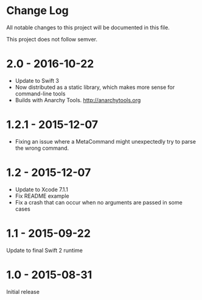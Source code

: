 # Change Log
All notable changes to this project will be documented in this file.

This project does not follow semver.

# 2.0 - 2016-10-22

* Update to Swift 3
* Now distributed as a static library, which makes more sense for command-line tools
* Builds with Anarchy Tools.  http://anarchytools.org

# 1.2.1 - 2015-12-07

* Fixing an issue where a MetaCommand might unexpectedly try to parse the wrong command.

# 1.2 - 2015-12-07

* Update to Xcode 7.1.1
* Fix README example
* Fix a crash that can occur when no arguments are passed in some cases


# 1.1 - 2015-09-22

Update to final Swift 2 runtime

# 1.0 - 2015-08-31

Initial release
